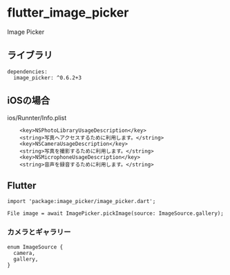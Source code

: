 # flutter_image_picker

Image Picker

## ライブラリ

```
dependencies:
  image_picker: ^0.6.2+3
```

## iOSの場合

ios/Runnter/Info.plist
```
	<key>NSPhotoLibraryUsageDescription</key>
	<string>写真へアクセスするために利用します。</string>
	<key>NSCameraUsageDescription</key>
	<string>写真を撮影するために利用します。</string>
	<key>NSMicrophoneUsageDescription</key>
	<string>音声を録音するために利用します。</string>
```

## Flutter 

```
import 'package:image_picker/image_picker.dart';

File image = await ImagePicker.pickImage(source: ImageSource.gallery);

```

### カメラとギャラリー

```
enum ImageSource {
  camera,
  gallery,
}
```
